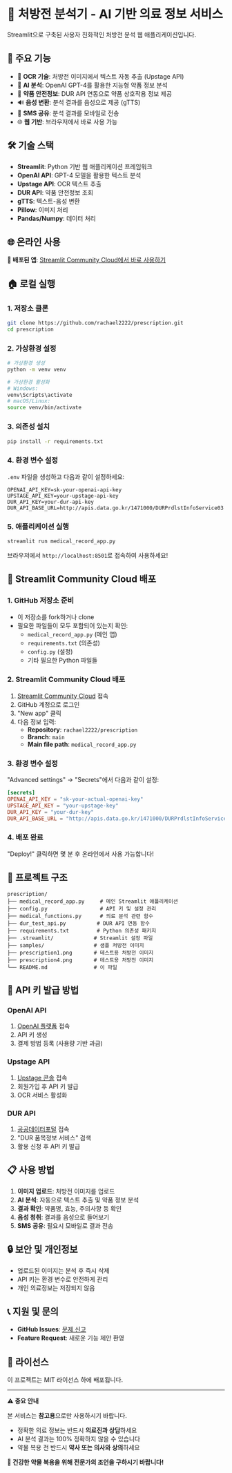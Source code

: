 # 🏥 처방전 분석기 - AI 기반 의료 정보 서비스

Streamlit으로 구축된 사용자 친화적인 처방전 분석 웹 애플리케이션입니다.

## 🚀 주요 기능

- 📸 **OCR 기술**: 처방전 이미지에서 텍스트 자동 추출 (Upstage API)
- 🤖 **AI 분석**: OpenAI GPT-4를 활용한 지능형 약품 정보 분석  
- 💊 **약품 안전정보**: DUR API 연동으로 약품 상호작용 정보 제공
- 🔊 **음성 변환**: 분석 결과를 음성으로 제공 (gTTS)
- 📱 **SMS 공유**: 분석 결과를 모바일로 전송
- 🌐 **웹 기반**: 브라우저에서 바로 사용 가능

## 🛠️ 기술 스택

- **Streamlit**: Python 기반 웹 애플리케이션 프레임워크
- **OpenAI API**: GPT-4 모델을 활용한 텍스트 분석
- **Upstage API**: OCR 텍스트 추출
- **DUR API**: 약품 안전정보 조회
- **gTTS**: 텍스트-음성 변환
- **Pillow**: 이미지 처리
- **Pandas/Numpy**: 데이터 처리

## 🌐 온라인 사용

**🔗 배포된 앱**: [Streamlit Community Cloud에서 바로 사용하기](https://share.streamlit.io/)

## 🏠 로컬 실행

### 1. 저장소 클론
```bash
git clone https://github.com/rachael2222/prescription.git
cd prescription
```

### 2. 가상환경 설정
```bash
# 가상환경 생성
python -m venv venv

# 가상환경 활성화
# Windows:
venv\Scripts\activate
# macOS/Linux:
source venv/bin/activate
```

### 3. 의존성 설치
```bash
pip install -r requirements.txt
```

### 4. 환경 변수 설정
`.env` 파일을 생성하고 다음과 같이 설정하세요:
```env
OPENAI_API_KEY=sk-your-openai-api-key
UPSTAGE_API_KEY=your-upstage-api-key
DUR_API_KEY=your-dur-api-key
DUR_API_BASE_URL=http://apis.data.go.kr/1471000/DURPrdlstInfoService03
```

### 5. 애플리케이션 실행
```bash
streamlit run medical_record_app.py
```

브라우저에서 `http://localhost:8501`로 접속하여 사용하세요!

## 🚀 Streamlit Community Cloud 배포

### 1. GitHub 저장소 준비
- 이 저장소를 fork하거나 clone
- 필요한 파일들이 모두 포함되어 있는지 확인:
  - `medical_record_app.py` (메인 앱)
  - `requirements.txt` (의존성)
  - `config.py` (설정)
  - 기타 필요한 Python 파일들

### 2. Streamlit Community Cloud 배포
1. [Streamlit Community Cloud](https://share.streamlit.io/) 접속
2. GitHub 계정으로 로그인
3. "New app" 클릭
4. 다음 정보 입력:
   - **Repository**: `rachael2222/prescription`
   - **Branch**: `main`
   - **Main file path**: `medical_record_app.py`

### 3. 환경 변수 설정
"Advanced settings" → "Secrets"에서 다음과 같이 설정:
```toml
[secrets]
OPENAI_API_KEY = "sk-your-actual-openai-key"
UPSTAGE_API_KEY = "your-upstage-key"
DUR_API_KEY = "your-dur-key"
DUR_API_BASE_URL = "http://apis.data.go.kr/1471000/DURPrdlstInfoService03"
```

### 4. 배포 완료
"Deploy!" 클릭하면 몇 분 후 온라인에서 사용 가능합니다!

## 📁 프로젝트 구조

```
prescription/
├── medical_record_app.py     # 메인 Streamlit 애플리케이션
├── config.py                 # API 키 및 설정 관리
├── medical_functions.py      # 의료 분석 관련 함수
├── dur_test_api.py          # DUR API 연동 함수
├── requirements.txt         # Python 의존성 패키지
├── .streamlit/             # Streamlit 설정 파일
├── samples/                # 샘플 처방전 이미지
├── prescription1.png       # 테스트용 처방전 이미지
├── prescription4.png       # 테스트용 처방전 이미지
└── README.md               # 이 파일
```

## 🔑 API 키 발급 방법

### OpenAI API
1. [OpenAI 플랫폼](https://platform.openai.com/api-keys) 접속
2. API 키 생성
3. 결제 방법 등록 (사용량 기반 과금)

### Upstage API  
1. [Upstage 콘솔](https://console.upstage.ai/) 접속
2. 회원가입 후 API 키 발급
3. OCR 서비스 활성화

### DUR API
1. [공공데이터포털](https://www.data.go.kr/) 접속
2. "DUR 품목정보 서비스" 검색
3. 활용 신청 후 API 키 발급

## 📋 사용 방법

1. **이미지 업로드**: 처방전 이미지를 업로드
2. **AI 분석**: 자동으로 텍스트 추출 및 약품 정보 분석
3. **결과 확인**: 약품명, 효능, 주의사항 등 확인
4. **음성 청취**: 결과를 음성으로 들어보기
5. **SMS 공유**: 필요시 모바일로 결과 전송

## 🔒 보안 및 개인정보

- 업로드된 이미지는 분석 후 즉시 삭제
- API 키는 환경 변수로 안전하게 관리
- 개인 의료정보는 저장되지 않음

## 📞 지원 및 문의

- **GitHub Issues**: [문제 신고](https://github.com/rachael2222/prescription/issues)
- **Feature Request**: 새로운 기능 제안 환영

## 📄 라이선스

이 프로젝트는 MIT 라이선스 하에 배포됩니다.

---

**⚠️ 중요 안내**

본 서비스는 **참고용**으로만 사용하시기 바랍니다. 

- 정확한 의료 정보는 반드시 **의료진과 상담**하세요
- AI 분석 결과는 100% 정확하지 않을 수 있습니다
- 약물 복용 전 반드시 **약사 또는 의사와 상의**하세요

**🏥 건강한 약물 복용을 위해 전문가의 조언을 구하시기 바랍니다!** 
